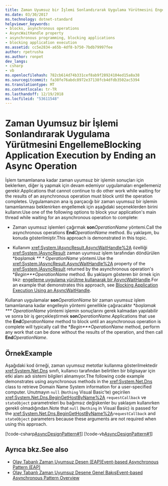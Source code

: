 ```yaml
---
title: Zaman Uyumsuz bir İşlemi Sonlandırarak Uygulama Yürütmesini Engelleme
ms.date: 03/30/2017
ms.technology: dotnet-standard
helpviewer_keywords:
- blocks, asynchronous operations
- AsyncWaitHandle property
- asynchronous programming, blocking applications
- blocking application execution
ms.assetid: cc5e2834-a65b-4df8-b750-7bdb79997fee
author: rpetrusha
ms.author: ronpet
dev_langs:
- csharp
- vb
ms.openlocfilehash: 782cb614d74b331cef8ab9f28924104ed15a8a38
ms.sourcegitcommit: fa38fe76abdc8972e37138fcb4dfdb3502ac5394
ms.translationtype: MT
ms.contentlocale: tr-TR
ms.lasthandoff: 12/19/2018
ms.locfileid: "53611548"
---
```

# <a name="blocking-application-execution-by-ending-an-async-operation"></a><span data-ttu-id="62ca8-102">Zaman Uyumsuz bir İşlemi Sonlandırarak Uygulama Yürütmesini Engelleme</span><span class="sxs-lookup"><span data-stu-id="62ca8-102">Blocking Application Execution by Ending an Async Operation</span></span>
<span data-ttu-id="62ca8-103">İşlem tamamlanana kadar zaman uyumsuz bir işlemin sonuçları için beklerken, diğer iş yapmak için devam edemiyor uygulamaları engellemeniz gerekir.</span><span class="sxs-lookup"><span data-stu-id="62ca8-103">Applications that cannot continue to do other work while waiting for the results of an asynchronous operation must block until the operation completes.</span></span> <span data-ttu-id="62ca8-104">Uygulamanızın ana iş parçacığı bir zaman uyumsuz bir işlemin tamamlanması beklenirken engellemek için aşağıdaki seçeneklerden birini kullanın:</span><span class="sxs-lookup"><span data-stu-id="62ca8-104">Use one of the following options to block your application's main thread while waiting for an asynchronous operation to complete:</span></span>  
  
-   <span data-ttu-id="62ca8-105">Zaman uyumsuz işlemleri çağırmak **son**_OperationName_ yöntemi.</span><span class="sxs-lookup"><span data-stu-id="62ca8-105">Call the asynchronous operations **End**_OperationName_ method.</span></span> <span data-ttu-id="62ca8-106">Bu yaklaşım, bu konuda gösterilmiştir.</span><span class="sxs-lookup"><span data-stu-id="62ca8-106">This approach is demonstrated in this topic.</span></span>  
  
-   <span data-ttu-id="62ca8-107">Kullanım <xref:System.IAsyncResult.AsyncWaitHandle%2A> özelliği <xref:System.IAsyncResult> zaman uyumsuz işlem tarafından döndürülen \**başlamak \*\* \* OperationName* yöntemi.</span><span class="sxs-lookup"><span data-stu-id="62ca8-107">Use the <xref:System.IAsyncResult.AsyncWaitHandle%2A> property of the <xref:System.IAsyncResult> returned by the asynchronous operation's \**Begin\*\*\*OperationName* method.</span></span> <span data-ttu-id="62ca8-108">Bu yaklaşım gösteren bir örnek için bkz: [engelleme uygulama yürütme kullanarak bir AsyncWaitHandle](../../../docs/standard/asynchronous-programming-patterns/blocking-application-execution-using-an-asyncwaithandle.md).</span><span class="sxs-lookup"><span data-stu-id="62ca8-108">For an example that demonstrates this approach, see [Blocking Application Execution Using an AsyncWaitHandle](../../../docs/standard/asynchronous-programming-patterns/blocking-application-execution-using-an-asyncwaithandle.md).</span></span>  
  
 <span data-ttu-id="62ca8-109">Kullanan uygulamalar **son**_OperationName_ bir zaman uyumsuz işlem tamamlanana kadar engelleyin yöntemi genellikle çağıracaktır \**başlamak \*\*\* OperationName* yöntemi işlemin sonuçlarını gerek kalmadan yapılabilir ve sonra bir iş gerçekleştirmek **son**_OperationName_.</span><span class="sxs-lookup"><span data-stu-id="62ca8-109">Applications that use the **End**_OperationName_ method to block until an asynchronous operation is complete will typically call the \**Begin\*\*\*OperationName* method, perform any work that can be done without the results of the operation, and then call **End**_OperationName_.</span></span>  
  
## <a name="example"></a><span data-ttu-id="62ca8-110">Örnek</span><span class="sxs-lookup"><span data-stu-id="62ca8-110">Example</span></span>  
 <span data-ttu-id="62ca8-111">Aşağıdaki kod örneği, zaman uyumsuz metotlar kullanma gösterilmektedir <xref:System.Net.Dns> sınıfı, kullanıcı tarafından belirtilen bir bilgisayar için etki alanı adı sistemi bilgileri alınamıyor.</span><span class="sxs-lookup"><span data-stu-id="62ca8-111">The following code example demonstrates using asynchronous methods in the <xref:System.Net.Dns> class to retrieve Domain Name System information for a user-specified computer.</span></span> <span data-ttu-id="62ca8-112">Unutmayın `null` (`Nothing` Visual Basic'te) geçirilen <xref:System.Net.Dns.BeginGetHostByName%2A> `requestCallback` ve `stateObject` parametreleri bu bağımsız değişkenler bu yaklaşım kullanırken gerekli olmadığından.</span><span class="sxs-lookup"><span data-stu-id="62ca8-112">Note that `null` (`Nothing` in Visual Basic) is passed for the <xref:System.Net.Dns.BeginGetHostByName%2A>`requestCallback` and `stateObject` parameters because these arguments are not required when using this approach.</span></span>  
  
 [!code-csharp[AsyncDesignPattern#1](../../../samples/snippets/csharp/VS_Snippets_CLR/AsyncDesignPattern/CS/Async_EndBlock.cs#1)]
 [!code-vb[AsyncDesignPattern#1](../../../samples/snippets/visualbasic/VS_Snippets_CLR/AsyncDesignPattern/VB/Async_EndBlock.vb#1)]  
  
## <a name="see-also"></a><span data-ttu-id="62ca8-113">Ayrıca bkz.</span><span class="sxs-lookup"><span data-stu-id="62ca8-113">See also</span></span>

- [<span data-ttu-id="62ca8-114">Olay Tabanlı Zaman Uyumsuz Desen (EAP)</span><span class="sxs-lookup"><span data-stu-id="62ca8-114">Event-based Asynchronous Pattern (EAP)</span></span>](../../../docs/standard/asynchronous-programming-patterns/event-based-asynchronous-pattern-eap.md)  
- [<span data-ttu-id="62ca8-115">Olay Tabanlı Zaman Uyumsuz Desene Genel Bakış</span><span class="sxs-lookup"><span data-stu-id="62ca8-115">Event-based Asynchronous Pattern Overview</span></span>](../../../docs/standard/asynchronous-programming-patterns/event-based-asynchronous-pattern-overview.md)
